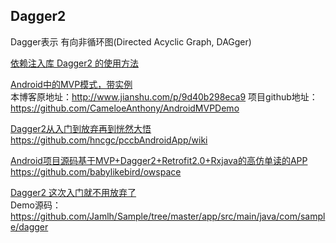 Dagger2
---
Dagger表示 有向非循环图(Directed Acyclic Graph, DAGger) 

[依赖注入库 Dagger2 的使用方法](http://www.tuicool.com/articles/uAN7ZbZ)  

[Android中的MVP模式，带实例](http://www.jianshu.com/p/9d40b298eca9)  
本博客原地址：http://www.jianshu.com/p/9d40b298eca9
项目github地址：https://github.com/CameloeAnthony/AndroidMVPDemo

[Dagger2从入门到放弃再到恍然大悟](http://www.jianshu.com/p/39d1df6c877d)  
https://github.com/hncgc/pccbAndroidApp/wiki

[Android项目源码基于MVP+Dagger2+Retrofit2.0+Rxjava的高仿单读的APP](http://www.javaapk.com/read/news/58011.html)  
https://github.com/babylikebird/owspace

[Dagger2 这次入门就不用放弃了](https://blog.csdn.net/u012943767/article/details/51897247)  
Demo源码：https://github.com/Jamlh/Sample/tree/master/app/src/main/java/com/sample/dagger


